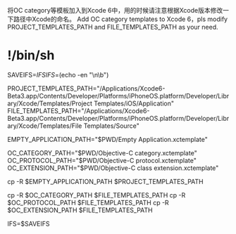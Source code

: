 将OC category等模板加入到Xcode 6中，用的时候请注意根据Xcode版本修改一下路径中Xcode的命名。
Add OC category templates to Xcode 6，pls modify PROJECT_TEMPLATES_PATH and FILE_TEMPLATES_PATH as your need.

# !/bin/sh

SAVEIFS=$IFS
IFS=$(echo -en "\n\b")

PROJECT_TEMPLATES_PATH="/Applications/Xcode6-Beta3.app/Contents/Developer/Platforms/iPhoneOS.platform/Developer/Library/Xcode/Templates/Project Templates/iOS/Application"
FILE_TEMPLATES_PATH="/Applications/Xcode6-Beta3.app/Contents/Developer/Platforms/iPhoneOS.platform/Developer/Library/Xcode/Templates/File Templates/Source"

EMPTY_APPLICATION_PATH="$PWD/Empty Application.xctemplate"

OC_CATEGORY_PATH="$PWD/Objective-C category.xctemplate"
OC_PROTOCOL_PATH="$PWD/Objective-C protocol.xctemplate"
OC_EXTENSION_PATH="$PWD/Objective-C class extension.xctemplate"

cp -R $EMPTY_APPLICATION_PATH $PROJECT_TEMPLATES_PATH

cp -R $OC_CATEGORY_PATH $FILE_TEMPLATES_PATH
cp -R $OC_PROTOCOL_PATH $FILE_TEMPLATES_PATH
cp -R $OC_EXTENSION_PATH $FILE_TEMPLATES_PATH

IFS=$SAVEIFS
